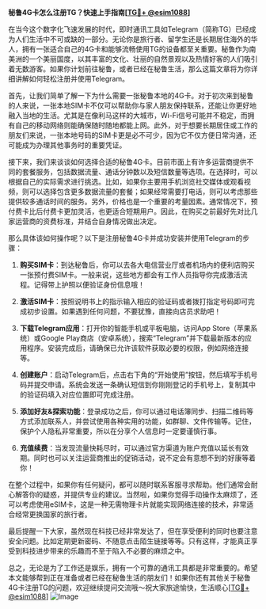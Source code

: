 **秘鲁4G卡怎么注册TG？快速上手指南[[TG💪+ @esim1088](https://t.me/s/esim1088)]**

在当今这个数字化飞速发展的时代，即时通讯工具如Telegram（简称TG）已经成为人们生活中不可或缺的一部分。无论你是旅行者、留学生还是长期居住海外的华人，拥有一张适合自己的4G卡和能够流畅使用TG的设备都至关重要。秘鲁作为南美洲的一个美丽国度，以其丰富的文化、壮丽的自然景观以及热情好客的人们吸引着无数游客。如果你计划前往秘鲁，或者已经在秘鲁生活，那么这篇文章将为你详细讲解如何轻松注册并使用Telegram。

首先，让我们简单了解一下为什么需要一张秘鲁本地的4G卡。对于初次来到秘鲁的人来说，一张本地SIM卡不仅可以帮助你与家人朋友保持联系，还能让你更好地融入当地的生活。尤其是在像利马这样的大城市，Wi-Fi信号可能并不稳定，而拥有自己的移动网络则能确保随时随地都能上网。此外，对于想要长期居住或工作的朋友们来说，一张本地号码的SIM卡更是必不可少，因为它不仅方便日常沟通，还可能成为办理其他事务时的重要凭证。

接下来，我们来谈谈如何选择合适的秘鲁4G卡。目前市面上有许多运营商提供不同的套餐服务，包括数据流量、通话分钟数以及短信数量等选项。在选择时，可以根据自己的实际需求进行挑选。比如，如果你主要用手机浏览社交媒体或观看视频，则可以选择包含更多数据流量的套餐；如果经常需要打电话，则可以考虑那些提供较多通话时间的服务。另外，价格也是一个重要的考量因素。通常情况下，预付费卡比后付费卡更加灵活，也更适合短期用户。因此，在购买之前最好先对比几家运营商的资费标准，并结合自身情况做出决定。

那么具体该如何操作呢？以下是注册秘鲁4G卡并成功安装并使用Telegram的步骤：

1. **购买SIM卡**：到达秘鲁后，你可以去各大电信营业厅或者机场内的便利店购买一张预付费SIM卡。一般来说，这些地方都会有工作人员指导你完成激活流程。记得带上护照以便验证身份信息哦！

2. **激活SIM卡**：按照说明书上的指示输入相应的验证码或者拨打指定号码即可完成初步设置。如果遇到任何问题，不要犹豫，直接向店员求助吧！

3. **下载Telegram应用**：打开你的智能手机或平板电脑，访问App Store（苹果系统）或Google Play商店（安卓系统），搜索“Telegram”并下载最新版本的应用程序。安装完成后，请确保已允许该软件获取必要的权限，例如网络连接等。

4. **创建账户**：启动Telegram后，点击右下角的“开始使用”按钮，然后填写手机号码并提交申请。系统会发送一条确认短信到你刚刚登记的手机号上，复制其中的验证码填入对应位置即可完成注册。

5. **添加好友&探索功能**：登录成功之后，你可以通过电话簿同步、扫描二维码等方式添加联系人，并尝试使用各种实用的功能，如群聊、文件传输等。记住，保护个人隐私非常重要，所以在分享个人信息时一定要谨慎行事。

6. **充值续费**：当发现流量快耗尽时，可以通过官方渠道为账户充值以延长有效期。同时也可以关注运营商推出的促销活动，说不定会有意想不到的好康等着你！

在整个过程中，如果你有任何疑问，都可以随时联系客服寻求帮助。他们通常会耐心解答你的疑惑，并提供专业的建议。当然啦，如果你觉得手动操作太麻烦了，还可以考虑使用eSIM卡，这是一种无需物理卡片就能实现网络连接的技术，非常适合经常更换国家的旅行者。

最后提醒一下大家，虽然现在科技已经非常发达了，但在享受便利的同时也要注意安全问题。比如定期更新密码、不随意点击陌生链接等等。只有这样，才能真正享受到科技进步带来的乐趣而不至于陷入不必要的麻烦之中。

总之，无论是为了工作还是娱乐，拥有一个可靠的通讯工具都是非常重要的。希望本文能够帮到正在准备或者已经在秘鲁生活的朋友们！如果你还有其他关于秘鲁4G卡注册TG的问题，欢迎继续提问交流哦～祝大家旅途愉快，生活顺心[[TG💪+ @esim1088](https://t.me/s/esim1088)] ![Image](https://i.postimg.cc/4NQfJmqS/Snipaste-2025-05-13-00-14-12.png)